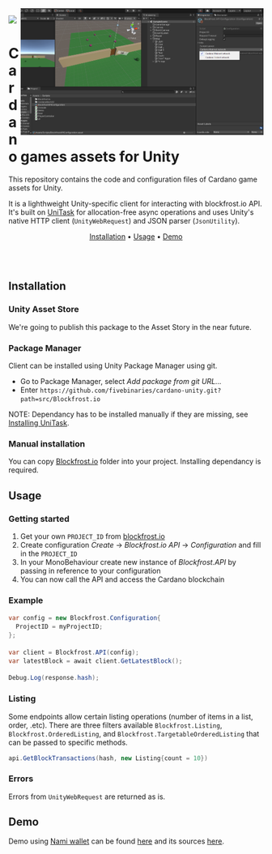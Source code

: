 <img src=".github/assets/unity_cardano_network.png" align="right" height="250" />


<a href="https://fivebinaries.com/"><img src="https://img.shields.io/badge/made%20by-Five%20Binaries-darkviolet.svg?style=flat-square" /></a>

# Cardano games assets for Unity

This repository contains the code and configuration files of Cardano game assets for Unity.

It is a lighthweight Unity-specific client for interacting with blockfrost.io API. It's built on [UniTask](https://github.com/Cysharp/UniTask) for allocation-free async operations and uses Unity's native HTTP client (`UnityWebRequest`) and JSON parser (`JsonUtility`).

<p align="center">
  <a href="#installation">Installation</a> •
  <a href="#usage">Usage</a> •
  <a href="#demo">Demo</a> 
</p>
<br><br>

## Installation

### Unity Asset Store

We're going to publish this package to the Asset Story in the near future.

### Package Manager

Client can be installed using Unity Package Manager using git.

* Go to Package Manager, select *Add package from git URL...* 
* Enter `https://github.com/fivebinaries/cardano-unity.git?path=src/Blockfrost.io`

NOTE: Dependancy has to be installed manually if they are missing, see [Installing UniTask](https://github.com/Cysharp/UniTask#install-via-git-url).

### Manual installation

You can copy [Blockfrost.io](src/Blockfrost.io) folder into your project. Installing dependancy is required.

## Usage

### Getting started

1. Get your own `PROJECT_ID` from [blockfrost.io](https://blockfrost.dev/docs/overview/getting-started#creating-first-project)
2. Create configuration _Create_ → _Blockfrost.io API_ → _Configuration_ and fill in the `PROJECT_ID`
3. In your MonoBehaviour create new instance of _Blockfrost.API_ by passing in reference to your configuration
4. You can now call the API and access the Cardano blockchain

### Example

```csharp
var config = new Blockfrost.Configuration{
  ProjectID = myProjectID;
};

var client = Blockfrost.API(config);
var latestBlock = await client.GetLatestBlock();

Debug.Log(response.hash);
```

### Listing

Some endpoints allow certain listing operations (number of items in a list, order, .etc). There are three filters available
`Blockfrost.Listing`, `Blockfrost.OrderedListing`, and `Blockfrost.TargetableOrderedListing` that can be passed to specific methods.

```csharp
api.GetBlockTransactions(hash, new Listing{count = 10})
```

### Errors

Errors from `UnityWebRequest` are returned as is.

## Demo

Demo using [Nami wallet](https://namiwallet.io/) can be found [here](https://fivebinaries.github.io/cardano-unity/src/Examples/Demo/) and its sources [here](src/Examples).
